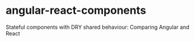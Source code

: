 angular-react-components
========================

Stateful components with DRY shared behaviour: Comparing Angular and React
